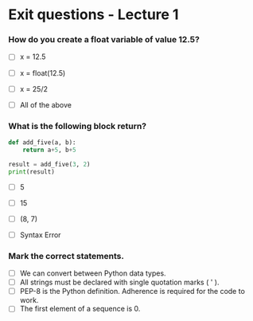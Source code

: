 # Exit questions - Lecture 1



### How do you create a float variable of value 12.5?

- [ ] x = 12.5
- [ ] x = float(12.5)
- [ ] x = 25/2
- [ ] All of the above



### What is the following block return?

```python
def add_five(a, b):
    return a+5, b+5

result = add_five(3, 2)
print(result)
```

- [ ] 5
- [ ] 15
- [ ] (8, 7)
- [ ] Syntax Error



### Mark the correct statements.

- [ ] We can convert between Python data types.
- [ ] All strings must be declared with single quotation marks ( ' ).
- [ ] PEP-8 is the Python definition. Adherence is required for the code to work.
- [ ] The first element of a sequence is 0.